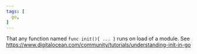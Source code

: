 ```yaml
---
tags: [
  go,
]
---
```

That any function named `func init(){ ... }` runs on load of a module.
See https://www.digitalocean.com/community/tutorials/understanding-init-in-go